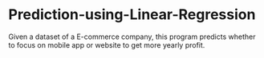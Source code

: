 # Prediction-using-Linear-Regression
Given a dataset of a E-commerce company, this program predicts whether to focus on mobile app or website to get more yearly profit.
